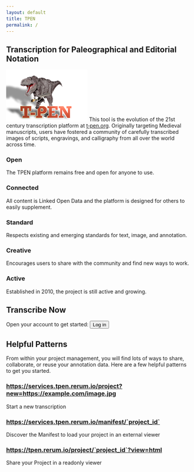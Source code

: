 ```yaml
---
layout: default
title: TPEN
permalink: /
---
```


## Transcription for Paleographical and Editorial Notation

!["old TPEN logo"](/assets/img/tpen_clearShadowSmall.png)
This tool is the evolution of the 21st century transcription platform at [t‑pen.org](https://t-pen.org).
Originally targeting Medieval manuscripts, users have fostered a community of carefully
transcribed images of scripts, engravings, and calligraphy from all over the world across time.

### Open

The TPEN platform remains free and open for anyone to use.

### Connected

All content is Linked Open Data and the platform is designed for others to easily supplement.

### Standard

Respects existing and emerging standards for text, image, and annotation.

### Creative

Encourages users to share with the community and find new ways to work.

### Active

Established in 2010, the project is still active and growing. 

## Transcribe Now

Open your account to get started: <button role="button"> Log in </button>

## Helpful Patterns

From within your project management, you will find lots of ways to share, collaborate, or reuse your annotation data. 
Here are a few helpful patterns to get you started.

### https://services.tpen.rerum.io/project?new=https://example.com/image.jpg

Start a new transcription


### https://services.tpen.rerum.io/manifest/`project_id`

Discover the Manifest to load your project in an external viewer


### https://tpen.rerum.io/project/`project_id`?view=html

Share your Project in a readonly viewer
